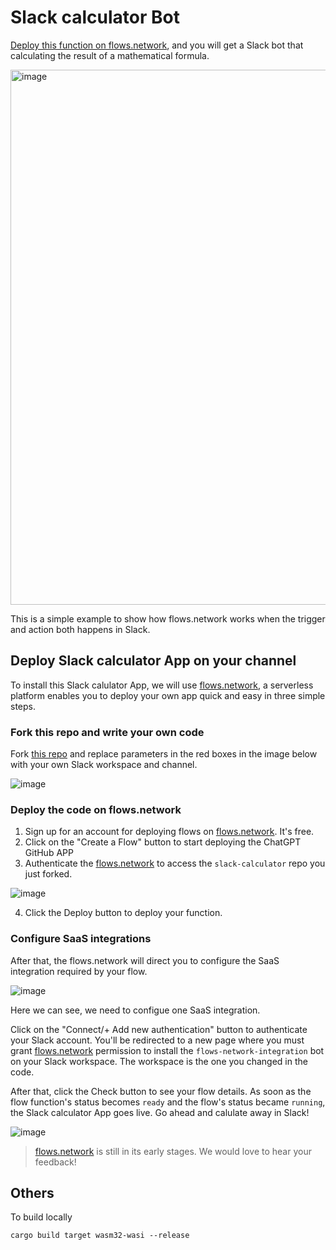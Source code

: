 # Slack calculator Bot

[Deploy this function on flows.network](#deploy-slack-calculator-app-on-your-channel), and you will get a Slack bot that calculating the result of a mathematical formula.

<img width="856" alt="image" src="https://user-images.githubusercontent.com/45785633/226882668-faaf3550-ff68-4a3d-9509-d1482d22b803.png">

This is a simple example to show how flows.network works when the trigger and action both happens in Slack.

## Deploy Slack calculator App on your channel

To install this Slack calulator App, we will use [flows.network](https://flows.network/), a serverless platform enables you to deploy your own app quick and easy in three simple steps.

### Fork this repo and write your own code

Fork [this repo](https://github.com/flows-network/slack-calculator) and replace parameters in the red boxes in the image below with your own Slack workspace and channel.

![image](https://user-images.githubusercontent.com/45785633/226887619-e6bc05ce-d16b-48bb-9902-6c8f2ee68ec3.png)


### Deploy the code on flows.network

1. Sign up for an account for deploying flows on [flows.network](https://flows.network/). It's free.
2. Click on the "Create a Flow" button to start deploying the ChatGPT GitHub APP
3. Authenticate the [flows.network](https://flows.network/) to access the `slack-calculator` repo you just forked. 

![image](https://user-images.githubusercontent.com/45785633/226546523-93071359-b957-4653-a429-ab983ee9a078.png)

4. Click the Deploy button to deploy your function.

### Configure SaaS integrations

After that, the flows.network will direct you to configure the SaaS integration required by your flow.

![image](https://user-images.githubusercontent.com/45785633/226888313-6e734828-f948-4e62-83fe-c26005aef445.png)

Here we can see, we need to configue one SaaS integration.

Click on the "Connect/+ Add new authentication" button to authenticate your Slack account. You'll be redirected to a new page where you must grant [flows.network](https://flows.network/) permission to install the `flows-network-integration` bot on your Slack workspace. The workspace is the one you changed in the code.



After that, click the Check button to see your flow details. As soon as the flow function's status becomes `ready` and the flow's status became `running`, the Slack calculator App goes live. Go ahead and calulate away in Slack!

![image](https://user-images.githubusercontent.com/45785633/226889061-a2443258-d8bf-4376-922a-dd85bd894d73.png)

> [flows.network](https://flows.network/) is still in its early stages. We would love to hear your feedback!


## Others


To build locally

```
cargo build target wasm32-wasi --release
```
